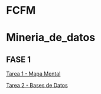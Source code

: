 # FCFM

# Mineria_de_datos

## FASE 1

[Tarea 1 - Mapa Mental](https://github.com/MiguelJH24/Mineria_de_datos/blob/main/MapaMental_1_1857876.pdf)

[Tarea 2 - Bases de Datos](https://github.com/Danielaht03/Mineria-de-Datos/blob/main/Equipo_8-Ejercicio%20base%20de%20datos.pdf)
